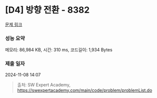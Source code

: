 # [D4] 방향 전환 - 8382 

[문제 링크](https://swexpertacademy.com/main/code/problem/problemDetail.do?contestProbId=AWyNQrCahHcDFAVP) 

### 성능 요약

메모리: 86,984 KB, 시간: 310 ms, 코드길이: 1,934 Bytes

### 제출 일자

2024-11-08 14:07



> 출처: SW Expert Academy, https://swexpertacademy.com/main/code/problem/problemList.do